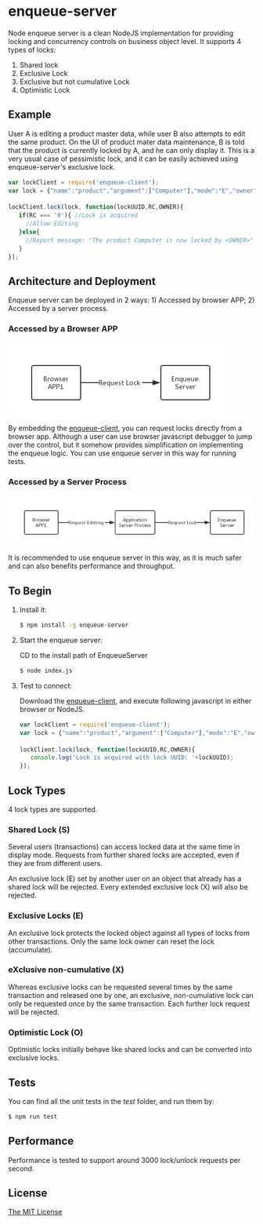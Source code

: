 # enqueue-server
Node enqueue server is a clean NodeJS implementation for providing locking and concurrency controls on business object level.
It supports 4 types of locks:

1. Shared lock
2. Exclusive Lock
3. Exclusive but not cumulative Lock
4. Optimistic Lock

## Example
User A is editing a product master data, while user B also attempts to edit the same product. 
On the UI of product mater data maintenance, B is told that the product is currently locked by A, 
and he can only display it. This is a very usual case of pessimistic lock, 
and it can be easily achieved using enqueue-server's exclusive lock.

```javascript
var lockClient = require('enqueue-client');
var lock = {"name":"product","argument":["Computer"],"mode":"E","owner":"B"};

lockClient.lock(lock, function(lockUUID,RC,OWNER){
   if(RC === '0'){ //Lock is acquired
     //Allow Editing
   }else{
     //Report message: "The product Computer is now locked by <OWNER>"
   }  
});
```

## Architecture and Deployment
Enqueue server can be deployed in 2 ways: 1) Accessed by browser APP; 2) Accessed by a server process. 

### Accessed by a Browser APP

![Browser Access](BrowserAccess.png)

By embedding the [enqueue-client](https://www.npmjs.com/package/enqueue-client), 
you can request locks directly from a browser app. 
Although a user can use browser javascript debugger to jump over the control, 
but it somehow provides simplification on implementing the enqueue logic. 
You can use enqueue server in this way for running tests. 

### Accessed by a Server Process

![Server Access](ServerAccess.png)

It is recommended to use enqueue server in this way, as it is much safer and can also benefits performance and throughput.
 
## To Begin
1. Install it:

   ```bash
   $ npm install -g enqueue-server 
   ```
 
2. Start the enqueue server:

   CD to the install path of EnqueueServer

   ```bash
   $ node index.js 
   ``` 

3. Test to connect:   

    Download the [enqueue-client](https://www.npmjs.com/package/enqueue-client), 
    and execute following javascript in either browser or NodeJS.
    
    ```javascript
    var lockClient = require('enqueue-client');
    var lock = {"name":"product","argument":["Computer"],"mode":"E","owner":"B"};
    
    lockClient.lock(lock, function(lockUUID,RC,OWNER){
       console.log('Lock is acquired with lock UUID: '+lockUUID);
    });
    ```
## Lock Types
4 lock types are supported.

### Shared Lock (S)
Several users (transactions) can access locked data at the same time in display mode. 
Requests from further shared locks are accepted, even if they are from different users.

An exclusive lock (E) set by another user on an object that already has a shared lock will be rejected. 
Every extended exclusive lock (X) will also be rejected.

### Exclusive Locks (E)
An exclusive lock protects the locked object against all types of locks from other transactions. 
Only the same lock owner can reset the lock (accumulate).

### eXclusive non-cumulative (X)
Whereas exclusive locks can be requested several times by the same transaction and released one by one, 
an exclusive, non-cumulative lock can only be requested once by the same transaction. 
Each further lock request will be rejected.

### Optimistic Lock (O)
Optimistic locks initially behave like shared locks and can be converted into exclusive locks.

## Tests
You can find all the unit tests in the _test_ folder, and run them by:

   ```bash
   $ npm run test 
   ``` 

## Performance
Performance is tested to support around 3000 lock/unlock requests per second.

## License
[The MIT License](http://opensource.org/licenses/MIT)